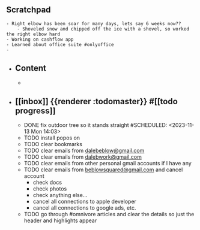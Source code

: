 ## Scratchpad
	- Right elbow has been soar for many days, lets say 6 weeks now??
		- Shoveled snow and chipped off the ice with a shovel, so worked the right elbow hard
	- Working on cashflow app
	- Learned about office suite #onlyoffice
	-
- ## Content
	-
- ## [[inbox]] {{renderer :todomaster}} #[[todo progress]]
	- DONE fix outdoor tree so it stands straight
	  #SCHEDULED: <2023-11-13 Mon 14:03>
	- TODO install popos on
	- TODO clear bookmarks
	- TODO clear emails from dalebeblow@gmail.com
	- TODO clear emails from dalebwork@gmail.com
	- TODO clear emails from other personal gmail accounts if I have any
	- TODO clear emails from beblowsquared@gmail.com and cancel account
		- check docs
		- check photos
		- check anything else...
		- cancel all connections to apple developer
		- cancel all connections to google ads, etc.
	- TODO go through #omnivore articles and clear the details so just the header and highlights appear